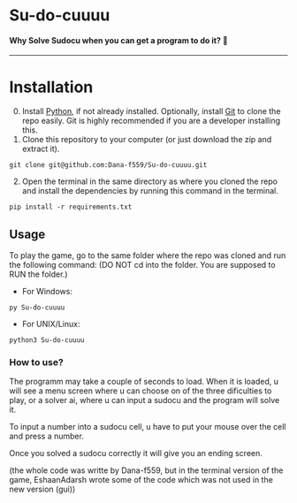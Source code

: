 # Su-do-cuuuu

#### Why Solve Sudocu when you can get a program to do it? 🍵

---

# Installation
0. Install [Python](https://python.org/download), if not already installed. Optionally, install [Git](https://git-scm.com/downloads) to clone the repo easily. Git is highly recommended if you are a developer installing this.
1. Clone this repository to your computer (or just download the zip and extract it).
```
git clone git@github.com:Dana-f559/Su-do-cuuuu.git
```
2. Open the terminal in the same directory as where you cloned the repo and install the dependencies by running this command in the terminal.

```
pip install -r requirements.txt
```

## Usage

To play the game, go to the same folder where the repo was cloned and run the following command:
(DO NOT cd into the folder. You are supposed to RUN the folder.)

- For Windows:
```
py Su-do-cuuuu
```
- For UNIX/Linux:
```
python3 Su-do-cuuuu
```

### How to use?
The programm may take a couple of seconds to load. When it is loaded, u will see a menu screen where u can choose on of the three dificulties to play, or a solver ai, where u can input a sudocu and the program will solve it. 

To input a number into a sudocu cell, u have to put your mouse over the cell and press a number. 

Once you solved a sudocu correctly it will give you an ending screen.


(the whole code was writte by Dana-f559, but in the terminal version of the game, EshaanAdarsh wrote some of the code which was not used in the new version (gui))
